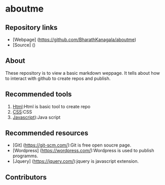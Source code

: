 # aboutme
## Repository links
- [Webpage] (https://github.com/BharathKanagala/aboutme)
- [Source] ()
## About
These repository is  to view a basic markdown weppage. It tells about how to interact with github to create repos and publish.
## Recommended tools
1. [Html](https://www.tutorialspoint.com/html_online_training/index.asp):Html is basic tool to create repo
1. [CSS](https://www.tutorialspoint.com/css_online_training/index.asp):CSS
1. [Javascript](https://www.tutorialspoint.com/javascript/index.htm)):Java script 
## Recommended resources
- [Git] (https://git-scm.com/):Git is free open soucre page.
- [Wordpress] (https://wordpress.com/):Wordpress is used to publish programms.
- [Jquery] (https://jquery.com/):jquery is javascript extension.
## Contributors
